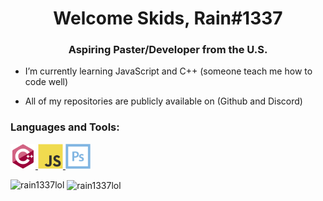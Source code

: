 <h1 align="center">Welcome Skids, Rain#1337</h1>
<h3 align="center">Aspiring Paster/Developer from the U.S.</h3>

- I’m currently learning JavaScript and C++ (someone teach me how to code well)

- All of my repositories are publicly available on (Github and Discord)


<h3 align="left">Languages and Tools:</h3>
<p align="left"> <a href="https://www.w3schools.com/cpp/" target="_blank"> <img src="https://raw.githubusercontent.com/devicons/devicon/master/icons/cplusplus/cplusplus-original.svg" alt="cplusplus" width="40" height="40"/> </a> <a href="https://developer.mozilla.org/en-US/docs/Web/JavaScript" target="_blank"> <img src="https://raw.githubusercontent.com/devicons/devicon/master/icons/javascript/javascript-original.svg" alt="javascript" width="40" height="40"/> </a> <a href="https://www.photoshop.com/en" target="_blank"> <img src="https://raw.githubusercontent.com/devicons/devicon/master/icons/photoshop/photoshop-line.svg" alt="photoshop" width="40" height="40"/> </a> </p>

<p><img align="left" src="https://github-readme-stats.vercel.app/api/top-langs?username=rain1337lol&show_icons=true&locale=en&layout=compact" alt="rain1337lol" /></p>

<p>&nbsp;<img align="center" src="https://github-readme-stats.vercel.app/api?username=rain1337lol&show_icons=true&locale=en" alt="rain1337lol" /></p>

